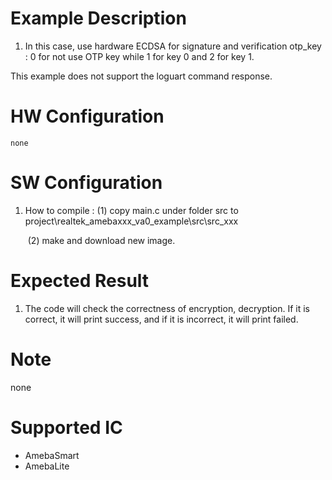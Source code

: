 # Example Description

1. In this case, use hardware ECDSA for signature and verification 
   otp_key : 0 for not use OTP key while 1 for key 0 and 2 for key 1.

This example does not support the loguart command response.

# HW Configuration
	none

# SW Configuration

1. How to compile :
   	(1) copy main.c under folder src to project\realtek_amebaxxx_va0_example\src\src_xxx

   ​	(2) make and download new image.

# Expected Result

1. The code will check the correctness of encryption, decryption. 
   	If it is correct, it will print success, and if it is incorrect, it will print failed.

# Note

none

# Supported IC

* AmebaSmart
* AmebaLite